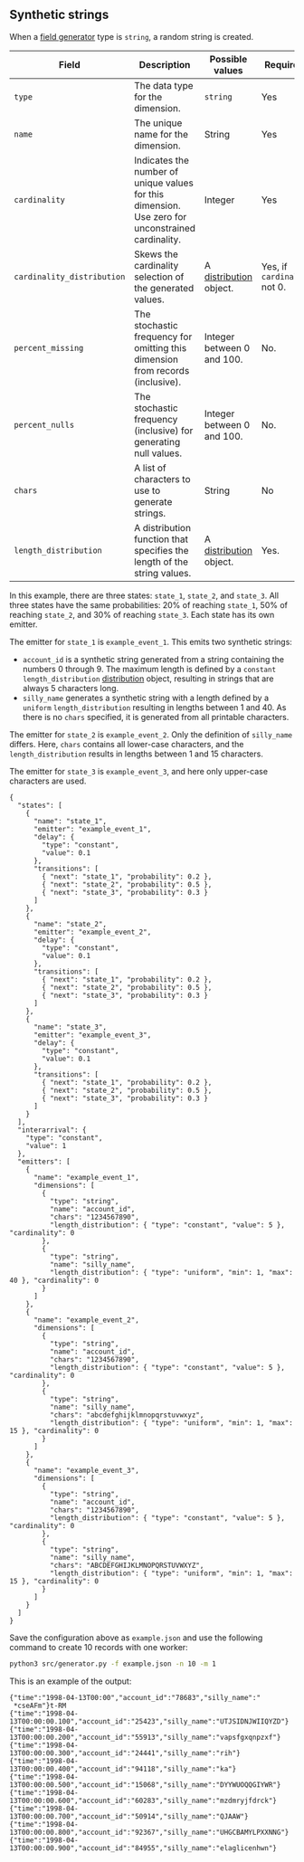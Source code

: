 ## Synthetic strings

When a [field generator](./fieldgen.md) type is  `string`, a random string is created.

| Field | Description | Possible values | Required? | Default |
|---|---|---|---|---|
| `type` | The data type for the dimension. | `string` | Yes ||
| `name` | The unique name for the dimension. | String | Yes ||
| `cardinality` | Indicates the number of unique values for this dimension. Use zero for unconstrained cardinality. | Integer | Yes ||
| `cardinality_distribution` | Skews the cardinality selection of the generated values. | A [distribution](./distributions.md) object. | Yes, if `cardinality` not 0.||
| `percent_missing` | The stochastic frequency for omitting this dimension from records (inclusive). | Integer between 0 and 100. | No. | 0 |
| `percent_nulls` | The stochastic frequency (inclusive) for generating null values. | Integer between 0 and 100. | No. | 0 |
| `chars` | A list of characters to use to generate strings. | String | No | All printable characters. |
| `length_distribution` | A distribution function that specifies the length of the string values. | A [distribution](./distributions.md) object. | Yes. ||

In this example, there are three states: `state_1`, `state_2`, and `state_3`. All three states have the same probabilities: 20% of reaching `state_1`, 50% of reaching `state_2`, and 30% of reaching `state_3`. Each state has its own emitter.

The emitter for `state_1` is `example_event_1`. This emits two synthetic strings:

* `account_id` is a synthetic string generated from a string containing the numbers 0 through 9. The maximum length is defined by a `constant` `length_distribution` [distribution](./distributions.md) object, resulting in strings that are always 5 characters long.
* `silly_name` generates a synthetic string with a length defined by a `uniform` `length_distribution` resulting in lengths between 1 and 40. As there is no `chars` specified, it is generated from all printable characters.

The emitter for `state_2` is `example_event_2`. Only the definition of `silly_name` differs. Here, `chars` contains all lower-case characters, and the `length_distribution` results in lengths between 1 and 15 characters.

The emitter for `state_3` is `example_event_3`, and here only upper-case characters are used.

```
{
  "states": [
    {
      "name": "state_1",
      "emitter": "example_event_1",
      "delay": {
        "type": "constant",
        "value": 0.1
      },
      "transitions": [
        { "next": "state_1", "probability": 0.2 },
        { "next": "state_2", "probability": 0.5 },
        { "next": "state_3", "probability": 0.3 }
      ]
    },
    {
      "name": "state_2",
      "emitter": "example_event_2",
      "delay": {
        "type": "constant",
        "value": 0.1
      },
      "transitions": [
        { "next": "state_1", "probability": 0.2 },
        { "next": "state_2", "probability": 0.5 },
        { "next": "state_3", "probability": 0.3 }
      ]
    },
    {
      "name": "state_3",
      "emitter": "example_event_3",
      "delay": {
        "type": "constant",
        "value": 0.1
      },
      "transitions": [
        { "next": "state_1", "probability": 0.2 },
        { "next": "state_2", "probability": 0.5 },
        { "next": "state_3", "probability": 0.3 }
      ]
    }
  ],
  "interarrival": {
    "type": "constant",
    "value": 1
  },
  "emitters": [
    {
      "name": "example_event_1",
      "dimensions": [
        {
          "type": "string",
          "name": "account_id",
          "chars": "1234567890",
          "length_distribution": { "type": "constant", "value": 5 }, "cardinality": 0
        },
        {
          "type": "string",
          "name": "silly_name",
          "length_distribution": { "type": "uniform", "min": 1, "max": 40 }, "cardinality": 0
        }
      ]
    },
    {
      "name": "example_event_2",
      "dimensions": [
        {
          "type": "string",
          "name": "account_id",
          "chars": "1234567890",
          "length_distribution": { "type": "constant", "value": 5 }, "cardinality": 0
        },
        {
          "type": "string",
          "name": "silly_name",
          "chars": "abcdefghijklmnopqrstuvwxyz",
          "length_distribution": { "type": "uniform", "min": 1, "max": 15 }, "cardinality": 0
        }
      ]
    },
    {
      "name": "example_event_3",
      "dimensions": [
        {
          "type": "string",
          "name": "account_id",
          "chars": "1234567890",
          "length_distribution": { "type": "constant", "value": 5 }, "cardinality": 0
        },
        {
          "type": "string",
          "name": "silly_name",
          "chars": "ABCDEFGHIJKLMNOPQRSTUVWXYZ",
          "length_distribution": { "type": "uniform", "min": 1, "max": 15 }, "cardinality": 0
        }
      ]
    }
  ]
}
```

Save the configuration above as `example.json` and use the following command to create 10 records with one worker:

```bash
python3 src/generator.py -f example.json -n 10 -m 1
```

This is an example of the output:

```
{"time":"1998-04-13T00:00","account_id":"78683","silly_name":"
 *cseAFm"}t-RM
{"time":"1998-04-13T00:00:00.100","account_id":"25423","silly_name":"UTJSIDNJWIIQYZD"}
{"time":"1998-04-13T00:00:00.200","account_id":"55913","silly_name":"vapsfgxqnpzxf"}
{"time":"1998-04-13T00:00:00.300","account_id":"24441","silly_name":"rih"}
{"time":"1998-04-13T00:00:00.400","account_id":"94118","silly_name":"ka"}
{"time":"1998-04-13T00:00:00.500","account_id":"15068","silly_name":"DYYWUOQQGIYWR"}
{"time":"1998-04-13T00:00:00.600","account_id":"60283","silly_name":"mzdmryjfdrck"}
{"time":"1998-04-13T00:00:00.700","account_id":"50914","silly_name":"QJAAW"}
{"time":"1998-04-13T00:00:00.800","account_id":"92367","silly_name":"UHGCBAMYLPXXNNG"}
{"time":"1998-04-13T00:00:00.900","account_id":"84955","silly_name":"elaglicenhwn"}
```